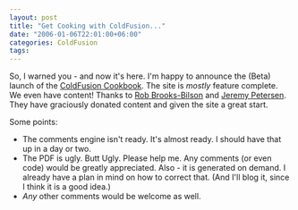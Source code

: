```yaml
---
layout: post
title: "Get Cooking with ColdFusion..."
date: "2006-01-06T22:01:00+06:00"
categories: ColdFusion 
tags: 
---
```


So, I warned you - and now it's here. I'm happy to announce the (Beta) launch of the <a href="http://www.coldfusioncookbook.com">ColdFusion Cookbook</a>. The site is <i>mostly</i> feature complete. We even have content! Thanks to <a href="http://www.brooks-bilson.com/blogs/rob/">Rob Brooks-Bilson</a> and <a href="http://www.petersenfam.com/jeremy/">Jeremy Petersen</a>. They have graciously donated content and given the site a great start. 

Some points:

<ul>
<li>The comments engine isn't ready. It's almost ready. I should have that up in a day or two.
<li>The PDF is ugly. Butt Ugly. Please help me. Any comments (or even code) would be greatly appreciated. Also - it is generated on demand. I already have a plan in mind on how to correct that. (And I'll blog it, since I think it is a good idea.)
<li><i>Any</i> other comments would be welcome as well.
</ul>